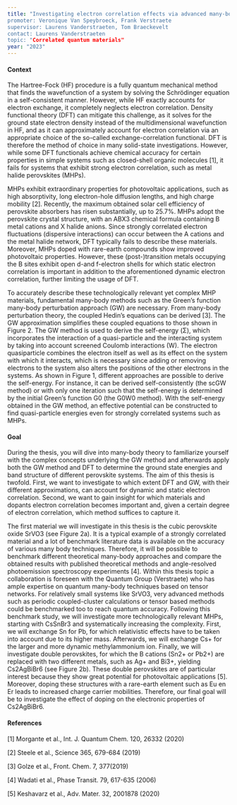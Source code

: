 ```yaml
---
title: "Investigating electron correlation effects via advanced many-body techniques to describe the photovoltaic properties of complex perovskites
promoter: Veronique Van Speybroeck, Frank Verstraete
supervisor: Laurens Vanderstraeten, Tom Braeckevelt
contact: Laurens Vanderstraeten
topic: "Correlated quantum materials"
year: "2023"
---
```


#### Context

The Hartree-Fock (HF) procedure is a fully quantum mechanical method that finds the wavefunction of a system by solving the Schrödinger equation in a self-consistent manner. However, while HF exactly accounts for electron exchange, it completely neglects electron correlation. Density functional theory (DFT) can mitigate this challenge, as it solves for the ground state electron density instead of the multidimensional wavefunction in HF, and as it can approximately account for electron correlation via an appropriate choice of the so-called exchange-correlation functional. DFT is therefore the method of choice in many solid-state investigations. However, while some DFT functionals achieve chemical accuracy for certain properties in simple systems such as closed-shell organic molecules [1], it fails for systems that exhibit strong electron correlation, such as metal halide perovskites (MHPs).

MHPs exhibit extraordinary properties for photovoltaic applications, such as high absorptivity, long electron-hole diffusion lengths, and high charge mobility [2]. Recently, the maximum obtained solar cell efficiency of perovskite absorbers has risen substantially, up to 25.7%. MHPs adopt the perovskite crystal structure, with an ABX3 chemical formula containing B metal cations and X halide anions. Since strongly correlated electron fluctuations (dispersive interactions) can occur between the A cations and the metal halide network, DFT typically fails to describe these materials. Moreover, MHPs doped with rare-earth compounds show improved photovoltaic properties. However, these (post-)transition metals occupying the B sites exhibit open d-and f-electron shells for which static electron correlation is important in addition to the aforementioned dynamic electron correlation, further limiting the usage of DFT.

To accurately describe these technologically relevant yet complex MHP materials, fundamental many-body methods such as the Green’s function many-body perturbation approach (GW) are necessary. From many-body perturbation theory, the coupled Hedin’s equations can be derived [3]. The GW approximation simplifies these coupled equations to those shown in Figure 2. The GW method is used to derive the self-energy (Σ), which incorporates the interaction of a quasi-particle and the interacting system by taking into account screened Coulomb interactions (W). The electron quasiparticle combines the electron itself as well as its effect on the system with which it interacts, which is necessary since adding or removing electrons to the system also alters the positions of the other electrons in the systems. As shown in Figure 1, different approaches are possible to derive the self-energy. For instance, it can be derived self-consistently (the scGW method) or with only one iteration such that the self-energy is determined by the initial Green’s function G0 (the G0W0 method). With the self-energy obtained in the GW method, an effective potential can be constructed to find quasi-particle energies even for strongly correlated systems such as MHPs.

#### Goal

During the thesis, you will dive into many-body theory to familiarize yourself with the complex concepts underlying the GW method and afterwards apply both the GW method and DFT to determine the ground state energies and band structure of different perovskite systems. The aim of this thesis is twofold. First, we want to investigate to which extent DFT and GW, with their different approximations, can account for dynamic and static electron correlation. Second, we want to gain insight for which materials and dopants electron correlation becomes important and, given a certain degree of electron correlation, which method suffices to capture it.

The first material we will investigate in this thesis is the cubic perovskite oxide SrVO3 (see Figure 2a). It is a typical example of a strongly correlated material and a lot of benchmark literature data is available on the accuracy of various many body techniques. Therefore, it will be possible to benchmark different theoretical many-body approaches and compare the obtained results with published theoretical methods and angle-resolved photoemission spectroscopy experiments [4]. Within this thesis topic a collaboration is foreseen with the Quantum Group (Verstraete) who has ample expertise on quantum many-body techniques based on tensor networks. For relatively small systems like SrVO3, very advanced methods such as periodic coupled-cluster calculations or tensor based methods could be benchmarked too to reach quantum accuracy. Following this benchmark study, we will investigate more technologically relevant MHPs, starting with CsSnBr3 and systematically increasing the complexity. First, we will exchange Sn for Pb, for which relativistic effects have to be taken into account due to its higher mass. Afterwards, we will exchange Cs+ for the larger and more dynamic methylammonium ion. Finally, we will investigate double perovskites, for which the B cations (Sn2+ or Pb2+) are replaced with two different metals, such as Ag+ and Bi3+, yielding Cs2AgBiBr6 (see Figure 2b). These double perovskites are of particular interest because they show great potential for photovoltaic applications [5]. Moreover, doping these structures with a rare-earth element such as Eu en Er leads to increased charge carrier mobilities. Therefore, our final goal will be to investigate the effect of doping on the electronic properties of Cs2AgBiBr6.

#### References

[1] Morgante et al., Int. J. Quantum Chem. 120, 26332 (2020)

[2] Steele et al., Science 365, 679-684 (2019)

[3] Golze et al., Front. Chem. 7, 377(2019)

[4] Wadati et al., Phase Transit. 79, 617-635 (2006)

[5] Keshavarz et al., Adv. Mater. 32, 2001878 (2020)

